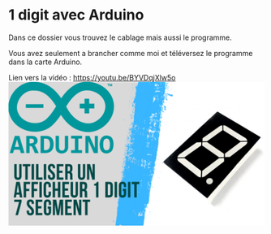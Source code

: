 # 1 digit avec Arduino
Dans ce dossier vous trouvez le cablage mais aussi le programme.

Vous avez seulement a brancher comme moi et téléversez le programme dans la carte Arduino.

Lien vers la vidéo : https://youtu.be/BYVDqjXlw5o
![alt text](https://github.com/electrocodeur/1digit/blob/1.0/miniature.png?raw=true)
